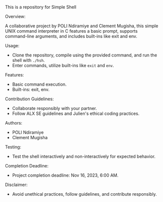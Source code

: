 This is a repository for Simple Shell

Overview:

A collaborative project by POLI Ndiramiye and Clement Mugisha, this simple UNIX command interpreter in C features a basic prompt, supports command-line arguments, and includes built-ins like exit and env.

Usage:

- Clone the repository, compile using the provided command, and run the shell with `./hsh`.
- Enter commands, utilize built-ins like `exit` and `env`.

Features:

- Basic command execution.
- Built-ins: exit, env.

Contribution Guidelines:

- Collaborate responsibly with your partner.
- Follow ALX SE guidelines and Julien's ethical coding practices.

Authors:

- POLI Ndiramiye
- Clement Mugisha

Testing:

- Test the shell interactively and non-interactively for expected behavior.

Completion Deadline:

- Project completion deadline: Nov 16, 2023, 6:00 AM.

Disclaimer:

- Avoid unethical practices, follow guidelines, and contribute responsibly.
